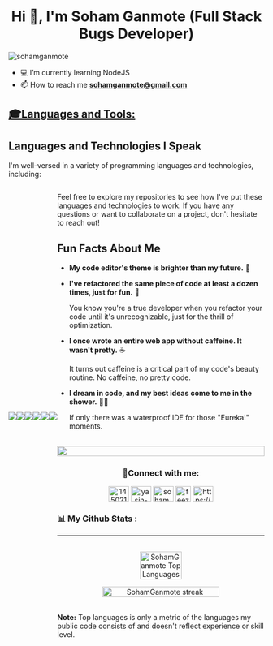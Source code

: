 <h1 align="center">Hi 👋, I'm Soham Ganmote (Full Stack Bugs Developer) </h1>
<!-- <h3 align="center">A Passionate Frontend Developer/Game Developer From India.</h3> -->

<p align="left"> <img src="https://komarev.com/ghpvc/?username=sohamganmote&label=Profile%20views&color=0e75b6&style=flat" alt="sohamganmote" /> </p>

<!-- - 🌱 I’m currently learning **Frontend Web Devlopement (ReactJS⚛️)**

- 💬 Ask me about **JavaScript, HTML, CSS, Unity Game Engine** -->
- 💻 I’m currently learning NodeJS
- 📫 How to reach me **sohamganmote@gmail.com**

<h2 align="left" style = "text-decoration:underline;" >🎓Languages and Tools:</h2>

## Languages and Technologies I Speak

I'm well-versed in a variety of programming languages and technologies, including:

<div style="display: flex; justify-content: center; align-items: center;"> 
  
<img src="https://img.icons8.com/color/48/000000/javascript.png"/> 

<img src="https://img.icons8.com/ultraviolet/40/000000/react.png"/>

<img src="https://img.icons8.com/color/48/000000/nodejs.png"/> 

<img src="https://img.icons8.com/color/48/000000/express.png"/> 

<img src="https://img.icons8.com/color/48/000000/firebase.png"/> 

<img src="https://img.icons8.com/color/48/000000/mysql.png"/> 
  
<div/>


Feel free to explore my repositories to see how I've put these languages and technologies to work. If you have any questions or want to collaborate on a project, don't hesitate to reach out!


## Fun Facts About Me

- **My code editor's theme is brighter than my future.** 🌟

- **I've refactored the same piece of code at least a dozen times, just for fun.** 🔁
  
  You know you're a true developer when you refactor your code until it's unrecognizable, just for the thrill of optimization.

- **I once wrote an entire web app without caffeine. It wasn't pretty.** ☕

  It turns out caffeine is a critical part of my code's beauty routine. No caffeine, no pretty code.

- **I dream in code, and my best ideas come to me in the shower.** 🚿💡

  If only there was a waterproof IDE for those "Eureka!" moments.

<br/>

<img src="https://media.tenor.com/bCfpwMjfAi0AAAAC/cat-typing.gif" alt="" width="100%">
  
<div align="center">
<h3 align="center">🚀Connect with me:</h3>
<p align="center">
<a href="[https://stackoverflow.com/users/14502144/yasin-bhojani](https://stackoverflow.com/users/19595690/soham-ganmote)" target="blank"><img align="center" src="https://raw.githubusercontent.com/rahuldkjain/github-profile-readme-generator/master/src/images/icons/Social/stack-overflow.svg" alt="14502144/yasin-bhojani" height="30" width="40" /></a>
<a href="https://www.linkedin.com/in/sohamganmote/" target="blank"><img align="center" src="https://raw.githubusercontent.com/rahuldkjain/github-profile-readme-generator/master/src/images/icons/Social/linked-in-alt.svg" alt="yasin-bhojani-519a3a168" height="30" width="40" /></a>
<a href="https://instagram.com/soham___g___" target="blank"><img align="center" src="https://raw.githubusercontent.com/rahuldkjain/github-profile-readme-generator/master/src/images/icons/Social/instagram.svg" alt="soham___g___" height="30" width="40" /></a>
<a href="https://play.google.com/store/apps/dev?id=4668482498964914465" target="blank"><img align="center" src="https://cdn-icons-png.flaticon.com/512/732/732208.png" alt="feezy_123" height="30" width="30" /></a>
<a href="https://discord.gg/https://discord.gg/qytYcTr46w" target="blank"><img align="center" src="https://raw.githubusercontent.com/rahuldkjain/github-profile-readme-generator/master/src/images/icons/Social/discord.svg" alt="https://discord.gg/qytYcTr46w" height="30" width="40" /></a>
</p> 
</div>

<h3 align="left">📊 My Github Stats : </h3>

---

<p align="center">
  <br/>
  <a href="https://github.com/SohamGanmote/github-readme-stats"><img alt="SohamGanmote Top Languages" src="https://github-readme-stats.vercel.app/api/top-langs/?username=SohamGanmote&langs_count=8&count_private=true&layout=compact&theme=react&hide_border=true&bg_color=0D1117" width="45%"/></a>
</p>


<p align="center">
        <img title="🔥 Get streak stats for your profile at git.io/streak-stats" alt="SohamGanmote streak" src="https://github-readme-streak-stats.herokuapp.com/?user=SohamGanmote&theme=black-ice&hide_border=true&stroke=0000&background=0D1117" width="75%"/>
    </a>
</p>

  <br/>
  <b>Note:</b> Top languages is only a metric of the languages my public code consists of and doesn't reflect experience or skill level.


<br/>
<br/>

<!-- <a href="https://github.com/SohamGanmote/github-readme-activity-graph"><img alt="GitHub-SohamGanmote Activity Graph" width="100%"  src="https://activity-graph.herokuapp.com/graph?username=SohamGanmote&bg_color=0D1117&color=5BCDEC&line=5BCDEC&point=FFFFFF&hide_border=true" /></a> -->



<!--
<p><img align="left" src="https://github-readme-stats.vercel.app/api/top-langs?username=sohamganmote&show_icons=true&locale=en&layout=compact" alt="sohamganmote" /></p> 

<p>&nbsp;<img align="center" src="https://github-readme-stats.vercel.app/api?username=sohamganmote&show_icons=true&locale=en" alt="sohamganmote" /></p> -->
